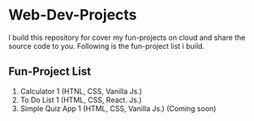 # Web-Dev-Projects

I build this repository for cover my fun-projects on cloud and share the source code to you. Following is the fun-project list i build.

## Fun-Project List
1. Calculator 1 (HTNL, CSS, Vanilla Js.)
2. To Do List 1 (HTML, CSS, React. Js.)
3. Simple Quiz App 1 (HTML, CSS, Vanilla Js.) (Coming soon)
